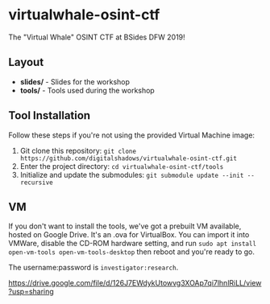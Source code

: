 # virtualwhale-osint-ctf
The "Virtual Whale" OSINT CTF at BSides DFW 2019!

## Layout

* **slides/** - Slides for the workshop
* **tools/** - Tools used during the workshop

## Tool Installation 

Follow these steps if you're not using the provided Virtual Machine image:

1. Git clone this repository: `git clone https://github.com/digitalshadows/virtualwhale-osint-ctf.git`
2. Enter the project directory: `cd virtualwhale-osint-ctf/tools`
3. Initialize and update the submodules: `git submodule update --init --recursive`

## VM

If you don't want to install the tools, we've got a prebuilt VM available, hosted on Google Drive. It's an .ova for VirtualBox. You can import it into VMWare, disable the CD-ROM hardware setting, and run  `sudo apt install open-vm-tools open-vm-tools-desktop` then reboot and you're ready to go. 

The username:password is `investigator:research`. 

https://drive.google.com/file/d/126J7EWdykUtowvg3XOAp7qi7lhnlRiLL/view?usp=sharing
